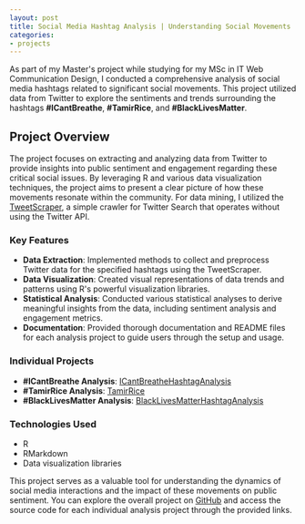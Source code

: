 ```yaml
---
layout: post
title: Social Media Hashtag Analysis | Understanding Social Movements
categories:
- projects
---
```


As part of my Master's project while studying for my MSc in IT Web Communication Design, I conducted a comprehensive analysis of social media hashtags related to significant social movements. This project utilized data from Twitter to explore the sentiments and trends surrounding the hashtags **#ICantBreathe**, **#TamirRice**, and **#BlackLivesMatter**.

## Project Overview

The project focuses on extracting and analyzing data from Twitter to provide insights into public sentiment and engagement regarding these critical social issues. By leveraging R and various data visualization techniques, the project aims to present a clear picture of how these movements resonate within the community. For data mining, I utilized the [TweetScraper](https://github.com/jonbakerfish/TweetScraper), a simple crawler for Twitter Search that operates without using the Twitter API.

### Key Features
- **Data Extraction**: Implemented methods to collect and preprocess Twitter data for the specified hashtags using the TweetScraper.
- **Data Visualization**: Created visual representations of data trends and patterns using R's powerful visualization libraries.
- **Statistical Analysis**: Conducted various statistical analyses to derive meaningful insights from the data, including sentiment analysis and engagement metrics.
- **Documentation**: Provided thorough documentation and README files for each analysis project to guide users through the setup and usage.

### Individual Projects
- **#ICantBreathe Analysis**: [ICantBreatheHashtagAnalysis](https://github.com/AfshinMoatari/ICantBreatheHashtagAnalysis)
- **#TamirRice Analysis**: [TamirRice](https://github.com/AfshinMoatari/TamirRice)
- **#BlackLivesMatter Analysis**: [BlackLivesMatterHashtagAnalysis](https://github.com/AfshinMoatari/BlackLivesMatterHashtagAnalysis)

### Technologies Used
- R
- RMarkdown
- Data visualization libraries

This project serves as a valuable tool for understanding the dynamics of social media interactions and the impact of these movements on public sentiment. You can explore the overall project on [GitHub](https://github.com/AfshinMoatari/Twitter-data-analysis) and access the source code for each individual analysis project through the provided links.